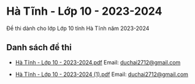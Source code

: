# Hà Tĩnh - Lớp 10 - 2023-2024

Đề thi dành cho lớp Lớp 10 tỉnh Hà Tĩnh năm 2023-2024

## Danh sách đề thi

- [Hà Tĩnh - Lớp 10 - 2023-2024.pdf](Hà%20Tĩnh%20-%20Lớp%2010%20-%202023-2024.pdf)
Email: duchai2712@gmail.com

- [Hà Tĩnh - Lớp 10 - 2023-2024 (1).pdf](Hà%20Tĩnh%20-%20Lớp%2010%20-%202023-2024%20(1).pdf)
Email: duchai2712@gmail.com

